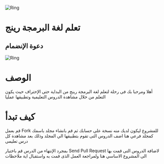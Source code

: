 ﻿![Ring](http://ring-lang.sourceforge.net/thering.jpg)

# تعلم لغة البرمجة رينج 

## دعوة الإنضمام

![Ring](http://ring-lang.sourceforge.net/ringcourse.jpg)

# الوصف

أهلا ومرحبا بك فى رحلة لتعلم لغة البرمجة رينج من البداية حتى الإحتراف 
حيث يكون التعلم من خلال مشاهدة الدروس التعليمية وتطبيقها عمليا 

# كيف تبدأ
قم بعمل 
Fork
للمشروع ليكون لديك منه نسخة على حسابك
ثم قم بانشاء مجلد باسمك كمجلد فرعي هنا
اضف الدروس التى تقوم بتطبيقها الي المجلد
وذلك بعد مشاهدة كل درس تعليمى

بمجرد الإنتهاء من الدرس قم باختيار
Send Pull Request
لاضافة الدروس التى قمت بها الى المشروع الاساسي هنا
ولمراجعة العمل الذى قمت  به واستقبال اية ملاحظات


